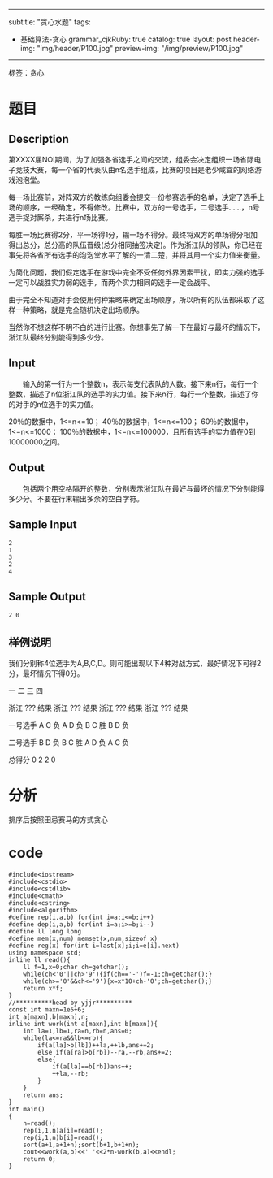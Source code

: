 ------
subtitle: "贪心水题"
tags: 
- 基础算法-贪心
grammar_cjkRuby: true
catalog: true
layout:  post
header-img: "img/header/P100.jpg"
preview-img: "/img/preview/P100.jpg"
------

﻿标签：贪心

# 题目

## Description

第XXXX届NOI期间，为了加强各省选手之间的交流，组委会决定组织一场省际电子竞技大赛，每一个省的代表队由n名选手组成，比赛的项目是老少咸宜的网络游戏泡泡堂。

每一场比赛前，对阵双方的教练向组委会提交一份参赛选手的名单，决定了选手上场的顺序，一经确定，不得修改。比赛中，双方的一号选手，二号选手……，n号选手捉对厮杀，共进行n场比赛。

每胜一场比赛得2分，平一场得1分，输一场不得分。最终将双方的单场得分相加得出总分，总分高的队伍晋级(总分相同抽签决定)。作为浙江队的领队，你已经在事先将各省所有选手的泡泡堂水平了解的一清二楚，并将其用一个实力值来衡量。

为简化问题，我们假定选手在游戏中完全不受任何外界因素干扰，即实力强的选手一定可以战胜实力弱的选手，而两个实力相同的选手一定会战平。

由于完全不知道对手会使用何种策略来确定出场顺序，所以所有的队伍都采取了这样一种策略，就是完全随机决定出场顺序。

当然你不想这样不明不白的进行比赛。你想事先了解一下在最好与最坏的情况下，浙江队最终分别能得到多少分。
　　
## Input

　　输入的第一行为一个整数n，表示每支代表队的人数。接下来n行，每行一个整数，描述了n位浙江队的选手的实力值。接下来n行，每行一个整数，描述了你的对手的n位选手的实力值。 

20％的数据中，1<=n<=10； 
40％的数据中，1<=n<=100； 
60％的数据中，1<=n<=1000； 
100％的数据中，1<=n<=100000，且所有选手的实力值在0到10000000之间。
## Output

　　包括两个用空格隔开的整数，分别表示浙江队在最好与最坏的情况下分别能得多少分。不要在行末输出多余的空白字符。

## Sample Input
```
2
1
3
2
4
```
## Sample Output
```
2 0
```
## 样例说明

我们分别称4位选手为A,B,C,D。则可能出现以下4种对战方式，最好情况下可得2分，最坏情况下得0分。

一	二	三	四

浙江	???	结果	浙江	???	结果	浙江	???	结果	浙江	???	结果

一号选手	A	C	负	A	D	负	B	C	胜	B	D	负

二号选手	B	D	负	B	C	胜	A	D	负	A	C	负

总得分	0	2	2	0

# 分析

排序后按照田忌赛马的方式贪心

# code
```
#include<iostream>
#include<cstdio>
#include<cstdlib>
#include<cmath>
#include<cstring>
#include<algorithm>
#define rep(i,a,b) for(int i=a;i<=b;i++)
#define dep(i,a,b) for(int i=a;i>=b;i--)
#define ll long long
#define mem(x,num) memset(x,num,sizeof x)
#define reg(x) for(int i=last[x];i;i=e[i].next)
using namespace std;
inline ll read(){
	ll f=1,x=0;char ch=getchar();
	while(ch<'0'||ch>'9'){if(ch=='-')f=-1;ch=getchar();}
	while(ch>='0'&&ch<='9'){x=x*10+ch-'0';ch=getchar();}
	return x*f;
}
//**********head by yjjr**********
const int maxn=1e5+6;
int a[maxn],b[maxn],n;
inline int work(int a[maxn],int b[maxn]){
	int la=1,lb=1,ra=n,rb=n,ans=0;
	while(la<=ra&&lb<=rb){
		if(a[la]>b[lb])++la,++lb,ans+=2;
		else if(a[ra]>b[rb])--ra,--rb,ans+=2;
		else{
			if(a[la]==b[rb])ans++;
			++la,--rb;
		}
	}
	return ans;
}
int main()
{
	n=read();
	rep(i,1,n)a[i]=read();
	rep(i,1,n)b[i]=read();
	sort(a+1,a+1+n);sort(b+1,b+1+n);
	cout<<work(a,b)<<' '<<2*n-work(b,a)<<endl;
	return 0;
}
```